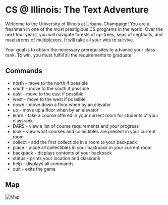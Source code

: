 # CS @ Illinois: The Text Adventure
Welcome to the University of Illinois at Urbana-Champaign!  You are a freshman in one of the most prestigious CS programs in the world.  Over the next four years, you will navigate forests of up-trees, seas of segfaults, and maelstroms of multiplexors.  It will take all your wits to survive.

Your goal is to obtain the necessary prerequisites to advance your class rank. To win, you must fulfill all the requirements to graduate!

## Commands
- north        -        move to the north if possible
- south        -        move to the south if possible
- east         -        move to the east if possible
- west         -        move to the west if possible
- down         -        move down a floor when by an elevator
- up           -        move up a floor when by an elevator
- learn        -        take a course offered in your current room for students of your classrank
- DARS         -        view a list of course requirements and your progress
- look         -        view what courses and collectibles are present in your current room
- collect      -        add the first collectible in a room to your backpack
- place        -        place all collectibles in your backpack in your current room
- backpack     -        displays contents of your backpack
- status       -        prints your location and classrank
- help         -        displays all commands
- quit         -        exits the game

## Map
![Map](https://github.com/Togira/CS296-25-Honors-Project/blob/master/doc/Resources/EngineeringCampusMap.png)
